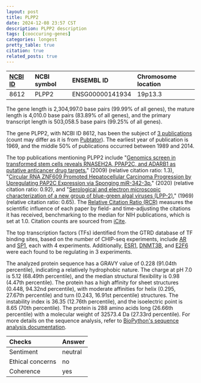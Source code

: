 ```yaml
---
layout: post
title: PLPP2
date: 2024-12-08 23:57 CST
description: PLPP2 description
tags: [cooccuring-genes]
categories: longest
pretty_table: true
citation: true
related_posts: true
---
```




| [NCBI ID](https://www.ncbi.nlm.nih.gov/gene/8612) | NCBI symbol | ENSEMBL ID | Chromosome location |
| :-------- | :------- | :-------- | :------- |
| 8612  | PLPP2 | ENSG00000141934 | 19p13.3 |



The gene length is 2,304,997.0 base pairs (99.99% of all genes), the mature length is 4,010.0 base pairs (83.89% of all genes), and the primary transcript length is 503,058.5 base pairs (99.25% of all genes).


The gene PLPP2, with NCBI ID 8612, has been the subject of [3 publications](https://pubmed.ncbi.nlm.nih.gov/?term=%22PLPP2%22) (count may differ as it is from [Pubtator](https://academic.oup.com/nar/article/47/W1/W587/5494727)). The earliest year of publication is 1969, and the middle 50% of publications occurred between 1989 and 2014.


The top publications mentioning PLPP2 include "[Genomics screen in transformed stem cells reveals RNASEH2A, PPAP2C, and ADARB1 as putative anticancer drug targets.](https://pubmed.ncbi.nlm.nih.gov/19139135)" (2009) (relative citation ratio: 1.3), "[Circular RNA ZNF609 Promoted Hepatocellular Carcinoma Progression by Upregulating PAP2C Expression via Sponging miR-342-3p.](https://pubmed.ncbi.nlm.nih.gov/32801783)" (2020) (relative citation ratio: 0.92), and "[Serological and electron microscopic characterization of a new group of blue-green algal viruses (LPP-2).](https://pubmed.ncbi.nlm.nih.gov/4982613)" (1969) (relative citation ratio: 0.65). The [Relative Citation Ratio (RCR)](https://journals.plos.org/plosbiology/article?id=10.1371/journal.pbio.1002541) measures the scientific influence of each paper by field- and time-adjusting the citations it has received, benchmarking to the median for NIH publications, which is set at 1.0. Citation counts are sourced from [iCite](https://icite.od.nih.gov).





The top transcription factors (TFs) identified from the GTRD database of TF binding sites, based on the number of CHIP-seq experiments, include [AR](https://www.ncbi.nlm.nih.gov/gene/367) and [SP1](https://www.ncbi.nlm.nih.gov/gene/6667), each with 4 experiments. Additionally, [ESR1](https://www.ncbi.nlm.nih.gov/gene/2099), [DNMT3B](https://www.ncbi.nlm.nih.gov/gene/1789), and [E2F6](https://www.ncbi.nlm.nih.gov/gene/1876) were each found to be regulating in 3 experiments.











The analyzed protein sequence has a GRAVY value of 0.228 (91.04th percentile), indicating a relatively hydrophobic nature. The charge at pH 7.0 is 5.12 (68.49th percentile), and the median structural flexibility is 0.98 (4.47th percentile). The protein has a high affinity for sheet structures (0.448, 94.32nd percentile), with moderate affinities for helix (0.295, 27.67th percentile) and turn (0.243, 16.91st percentile) structures. The instability index is 36.35 (12.76th percentile), and the isoelectric point is 8.65 (70th percentile). The protein is 288 amino acids long (26.66th percentile) with a molecular weight of 32573.4 Da (27.33rd percentile). For more details on the sequence analysis, refer to [BioPython's sequence analysis documentation](https://biopython.org/docs/1.75/api/Bio.SeqUtils.ProtParam.html).



| Checks    | Answer |
| :-------- | :------- |
| Sentiment  | neutral   |
| Ethical concerns | no     |
| Coherence    | yes    |